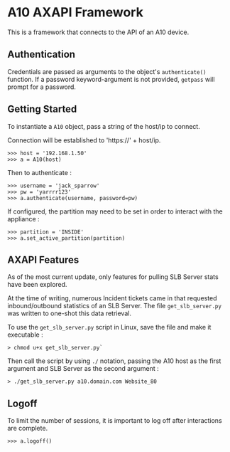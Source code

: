 # A10 AXAPI Framework

This is a framework that connects to the API of an A10 device.

## Authentication

Credentials are passed as arguments to the object's `authenticate()` function. If a password keyword-argument is not provided, `getpass` will prompt for a password.

## Getting Started

To instantiate a `A10` object, pass a string of the host/ip to connect.

Connection will be established to 'https://' + host/ip.

```
>>> host = '192.168.1.50'
>>> a = A10(host)
```

Then to authenticate :

```
>>> username = 'jack_sparrow'
>>> pw = 'yarrrr123'
>>> a.authenticate(username, password=pw)
```

If configured, the partition may need to be set in order to interact with the appliance :

```
>>> partition = 'INSIDE'
>>> a.set_active_partition(partition)
```

## AXAPI Features

As of the most current update, only features for pulling SLB Server stats have been explored.

At the time of writing, numerous Incident tickets came in that requested inbound/outbound statistics of an SLB Server. The file `get_slb_server.py` was written to one-shot this data retrieval.

To use the `get_slb_server.py` script in Linux, save the file and make it executable :

```
> chmod u+x get_slb_server.py`
```

Then call the script by using `./` notation, passing the A10 host as the first argument and SLB Server as the second argument :

```
> ./get_slb_server.py a10.domain.com Website_80
```

## Logoff

To limit the number of sessions, it is important to log off after interactions are complete.

```
>>> a.logoff()
```